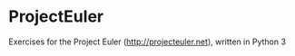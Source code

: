 ProjectEuler
============

Exercises for the Project Euler (http://projecteuler.net), written in Python 3
